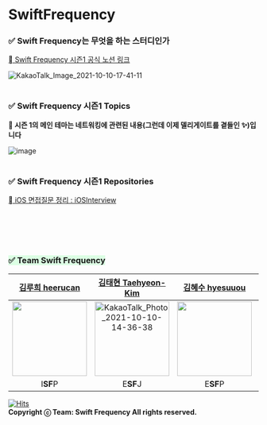 # SwiftFrequency
### ✅ __Swift Frequency는 무엇을 하는 스터디인가__

[ Swift Frequency 시즌1 공식 노션 링크](https://tame-trawler-abc.notion.site/Swift-Frequency-1-80c09f50b5714b9ea373c4b6bede5b45)

![KakaoTalk_Image_2021-10-10-17-41-11](https://user-images.githubusercontent.com/69078056/136688821-124c4853-db46-411c-9c50-9045366277be.png)
<br><br>
### ✅ Swift Frequency 시즌1 Topics
__ 시즌 1의 메인 테마는 네트워킹에 관련된 내용(그런데 이제 델리게이트를 곁들인 ✨)입니다__

![image](https://user-images.githubusercontent.com/69078056/136689577-6699b640-925b-414e-9a4d-6d228fb6533f.png)
<br><br>
### ✅ Swift Frequency 시즌1 Repositories
[ iOS 면접질문 정리 : iOSInterview ](https://github.com/SwiftFrequency/iOSInterview)

<br><br>
---
### <span style='background-color: #dcffe4'>✅ Team Swift Frequency</span> 

|[김루희 heerucan](https://github.com/heerucan)|[김태현 Taehyeon-Kim](https://github.com/Taehyeon-Kim)|[김혜수 hyesuuou](https://github.com/orgs/SwiftFrequency/people/hyesuuou)|[최이준 dlwns33](https://github.com/dlwns33)|
|:--:|:--:|:--:|:--:|
|<img src="https://user-images.githubusercontent.com/68391767/136683851-f261fdd0-a5c6-4769-ba7f-15f053af8d9a.png" width="150px">|<img width="150" alt="KakaoTalk_Photo_2021-10-10-14-36-38" src="https://user-images.githubusercontent.com/68391767/136683864-69a41ce4-2dba-4869-b875-e20932ae0620.png">|<img src="https://user-images.githubusercontent.com/68391767/136683884-98ddcf53-41be-4b02-9d6f-1868dc862075.png" width="150px">|<img src="https://user-images.githubusercontent.com/68391767/136683915-8fbd182b-280f-4653-acea-fbc6acaf4554.png" width="150px">|
|I**SF**P|E**SF**J|E**SF**P|I**SF**J|

[![Hits](https://hits.seeyoufarm.com/api/count/incr/badge.svg?url=https%3A%2F%2Fgithub.com%2FSwiftFrequency%2FSwiftFrequency&count_bg=%2361FF00&title_bg=%23090909&icon=latex.svg&icon_color=%2332FF5E&title=hits&edge_flat=false)](https://hits.seeyoufarm.com)   
__Copyright ⓒ Team: Swift Frequency All rights reserved.__
